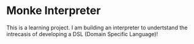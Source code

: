 # Monke Interpreter

This is a learning project. I am building an interpreter to undertstand the intrecasis of developing a DSL (Domain Specific Language)!